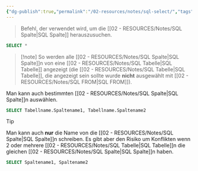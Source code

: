 ```yaml
---
{"dg-publish":true,"permalink":"/02-resources/notes/sql-select/","tags":["code/SQL"],"noteIcon":"","updated":"2024-10-11T13:38:39.797+02:00"}
---
```


>Befehl, der verwendet wird, um die [[02 - RESOURCES/Notes/SQL Spalte\|SQL Spalte]] herauszusuchen.

```sql
SELECT *
```
>[!note] So werden alle [[02 - RESOURCES/Notes/SQL Spalte\|SQL Spalte]]n von eine [[02 - RESOURCES/Notes/SQL Tabelle\|SQL Tabelle]] angezeigt (die [[02 - RESOURCES/Notes/SQL Tabelle\|SQL Tabelle]], die angezeigt sein sollte wurde **nicht** ausgewählt mit [[02 - RESOURCES/Notes/SQL FROM\|SQL FROM]]).

Man kann auch bestimmten [[02 - RESOURCES/Notes/SQL Spalte\|SQL Spalte]]n auswählen.
```sql
SELECT Tabellname.Spaltename1, Tabellname.Spaltename2
```

>[!tip] 
>Man kann auch **nur** die Name von die [[02 - RESOURCES/Notes/SQL Spalte\|SQL Spalte]]n schreiben.
>Es gibt aber den Risiko um Konflikten wenn 2 oder mehrere [[02 - RESOURCES/Notes/SQL Tabelle\|SQL Tabelle]]n die gleichen [[02 - RESOURCES/Notes/SQL Spalte\|SQL Spalte]]n haben.

```sql
SELECT Spaltename1, Spaltename2
```